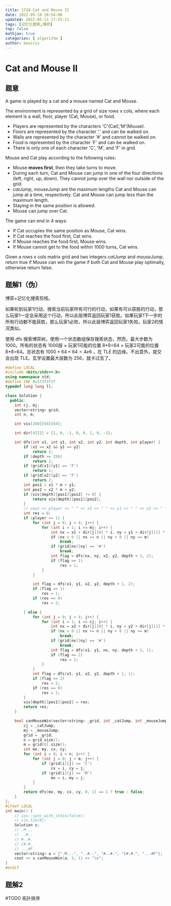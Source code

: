 ```yaml
---
title: 1728-Cat and Mouse II 
date: 2022-05-10 20:54:08 
updated: 2022-05-11 17:55:11
tags: [记忆化搜索,博弈] 
top: false
mathjax: true
categories: [ algorithm ]
author: booiris
---
```


# Cat and Mouse II

## 题意

A game is played by a cat and a mouse named Cat and Mouse.

The environment is represented by a grid of size rows x cols, where each element is a wall, floor, player (Cat, Mouse), or food.

* Players are represented by the characters 'C'(Cat),'M'(Mouse).
* Floors are represented by the character '.' and can be walked on.
* Walls are represented by the character '#' and cannot be walked on.
* Food is represented by the character 'F' and can be walked on.
* There is only one of each character 'C', 'M', and 'F' in grid.

Mouse and Cat play according to the following rules:

* Mouse **moves first**, then they take turns to move.
* During each turn, Cat and Mouse can jump in one of the four directions (left, right, up, down). They cannot jump over the wall nor outside of the grid.
* *catJump*, *mouseJump* are the maximum lengths Cat and Mouse can jump at a time, respectively. Cat and Mouse can jump less than the maximum length.
* Staying in the same position is allowed.
* Mouse can jump over Cat.

The game can end in 4 ways:

* If Cat occupies the same position as Mouse, Cat wins.
* If Cat reaches the food first, Cat wins.
* If Mouse reaches the food first, Mouse wins.
* If Mouse cannot get to the food within 1000 turns, Cat wins.

Given a rows x cols matrix grid and two integers *catJump* and *mouseJump*, return true if Mouse can win the game if both Cat and Mouse play optimally, otherwise return false.

## 题解1（伪）

博弈+记忆化搜索剪枝。

如果轮到玩家1行动，搜索当前玩家所有可行的行动，如果有可以获胜的行动，那么玩家1一定会采用这个行动，所以此层博弈返回玩家1获胜。如果玩家1下一步的所有行动都不能获胜，那么玩家1必败，所以此层博弈返回玩家1失败。玩家2的情况类似。

使用 dfs 搜索博弈树，使用一个状态数组保存搜索状态，然而，最大步数为 1000。所有的状态有 1000层 $\times$ 玩家1可能的位置 8\*8=64 $\times$ 玩家2可能的位置 8\*8=64。总状态有 $1000 \times 64 \times 64 = 4e6$ ，在 TLE 的边缘。不出意外，提交会出现 TLE。玄学设置最大层数为 256，就卡过去了。

```cpp
#define LOCAL
#include <bits/stdc++.h>
using namespace std;
#define INF 0x3f3f3f3f
typedef long long ll;

class Solution {
  public:
    int cj, mj;
    vector<string> grid;
    int n, m;

    int vis[260][64][64];

    int dir[4][2] = {1, 0, -1, 0, 0, 1, 0, -1};

    int dfs(int x1, int y1, int x2, int y2, int depth, int player) {
        if (x1 == x2 && y1 == y2)
            return 2;
        if (depth >= 256)
            return 2;
        if (grid[x1][y1] == 'F')
            return 1;
        if (grid[x2][y2] == 'F')
            return 2;
        int pos1 = x1 * m + y1;
        int pos2 = x2 * m + y2;
        if (vis[depth][pos1][pos2] != 0) {
            return vis[depth][pos1][pos2];
        }
        // cout << player << " " << x1 << " " << y1 << " " << x2 << " " << y2 << "\n";
        int res = 0;
        if (player == 1) {
            for (int j = 0; j < 4; j++) {
                for (int i = 1; i <= mj; i++) {
                    int nx = x1 + dir[j][0] * i, ny = y1 + dir[j][1] * i;
                    if (nx < 0 || nx >= n || ny < 0 || ny >= m)
                        break;
                    if (grid[nx][ny] == '#')
                        break;
                    int flag = dfs(nx, ny, x2, y2, depth + 1, 2);
                    if (flag == 1)
                        res = 1;
                }
            }

            int flag = dfs(x1, y1, x2, y2, depth + 1, 2);
            if (flag == 1)
                res = 1;
            if (res == 0)
                res = 2;

        } else {
            for (int j = 0; j < 4; j++) {
                for (int i = 1; i <= cj; i++) {
                    int nx = x2 + dir[j][0] * i, ny = y2 + dir[j][1] * i;
                    if (nx < 0 || nx >= n || ny < 0 || ny >= m)
                        break;
                    if (grid[nx][ny] == '#')
                        break;
                    int flag = dfs(x1, y1, nx, ny, depth + 1, 1);
                    if (flag == 2)
                        res = 2;
                }
            }
            int flag = dfs(x1, y1, x2, y2, depth + 1, 1);
            if (flag == 2)
                res = 2;
            if (res == 0)
                res = 1;
        }
        vis[depth][pos1][pos2] = res;
        return res;
    }

    bool canMouseWin(vector<string> _grid, int _catJump, int _mouseJump) {
        cj = _catJump;
        mj = _mouseJump;
        grid = _grid;
        n = grid.size();
        m = grid[0].size();
        int mx, my, cx, cy;
        for (int i = 0; i < n; i++) {
            for (int j = 0; j < m; j++) {
                if (grid[i][j] == 'C')
                    cx = i, cy = j;
                if (grid[i][j] == 'M')
                    mx = i, my = j;
            }
        }
        return dfs(mx, my, cx, cy, 0, 1) == 1 ? true : false;
    }
};
#ifdef LOCAL
int main() {
    // ios::sync_with_stdio(false);
    // cin.tie(0);
    Solution s;
    // .M...
    // ..#..
    // #..#.
    // C#.#.
    // ...#F
    vector<string> a = {".M...", "..#..", "#..#.", "C#.#.", "...#F"};
    cout << s.canMouseWin(a, 3, 1) << "\n";
}
#endif

```

## 题解2

#TODO
拓扑排序
